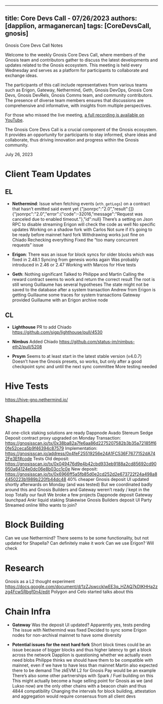 
---
title: Core Devs Call - 07/26/2023
authors: [dapplion, armaganercan]
tags: [CoreDevsCall, gnosis]
---

Gnosis Core Devs Call Notes

Welcome to the weekly Gnosis Core Devs Call, where members of the Gnosis team and contributors gather to discuss the latest developments and updates related to the Gnosis ecosystem. This meeting is held every Wednesday and serves as a platform for participants to collaborate and exchange ideas.

The participants of this call include representatives from various teams such as Erigon, Gateway, Nethermind, Geth, Gnosis DevOps, Gnosis Core Devs, Gnosis DevRels, Gnosis Comms team, and community contributors. The presence of diverse team members ensures that discussions are comprehensive and informative, with insights from multiple perspectives.

For those who missed the live meeting, [a full recording is available on YouTube](https://youtu.be/DYi4jxbSKOY). 

The Gnosis Core Devs Call is a crucial component of the Gnosis ecosystem. It provides an opportunity for participants to stay informed, share ideas and collaborate, thus driving innovation and progress within the Gnosis community.

July 26, 2023

# Client Team Updates
## EL

* **Nethermind**: 
Issue when fetching events (`eth_getLogs`) on a contract that hasn’t emitted said event yet
{"jsonrpc":"2.0","result":[]}{"jsonrpc":"2.0","error":{"code":-32016,"message":"Request was canceled due to enabled timeout."},"id":null}
There’s a setting on Json RPC to disable streaming
Erigon will check the code as well
No specific updates
Working on a shadow fork with Carlos
Not sure if it’s going to be ready before mainnet hard fork
Withdrawing works just fine on Chiado
Rechecking everything
Fixed the “too many concurrent requests” issue

* **Erigon**: 
There was an issue for block syncs for older blocks which was fixed in 2.48.1
Syncing from genesis works again
Was probably introduced in 2.46 or 2.47
Working with Marcos for Hive tests


* **Geth**:
Nothing significant
Talked to Philippe and Martin
Calling the reward contract seems to work and return the correct result
The root is still wrong
Guillaume has several hypotheses
The state might not be saved to the database after a system transaction
Andrew from Erigon is getting Guillaume some traces for system transactions
Gateway provided Guillaume with an Erigon archive node



## CL

* **Lighthouse**
PR to add Chiado
https://github.com/sigp/lighthouse/pull/4530

* **Nimbus**
Added Chiado
https://github.com/status-im/nimbus-eth2/pull/5208

* **Prsym**
Seems to at least start in the latest stable version (v4.0.7)
Doesn’t have the Gnosis presets, so works, but only after a good checkpoint sync and until the next sync committee
More testing needed

# Hive Tests

https://hive-gno.nethermind.io/

# Shapella

All one-click staking solutions are ready
Dappnode
Avado
Stereum
Sedge
Deposit contract proxy upgraded on Monday
Transaction: https://gnosisscan.io/tx/0x38ba82a7fe6aa86d2275207582b3b35a72185ff60fe52ceca5b9f46394c87579
Implementation: https://gnosisscan.io/address/0x4feF25519256e24A1FC536F7677152dA742Fe3Ef#code
Tests
Old deposit: https://gnosisscan.io/tx/0x049476d9e4b42cbd933eb9188a2cd85692cd90950a64124e0dc06e8b03cc1c0e
New deposit: https://gnosisscan.io/tx/0x6966ff5a5fb85d0e2cd252d2e673722f24a498a84450223b1989b220fb44dc48
40% cheaper
Gnosis deposit UI updated shortly afterwards on Monday (and was tested)
But we coordinated badly around this and Gnosis Builders and Gateway weren’t ready / kept in the loop
Totally our fault
We broke a few projects
Dappnode deposit
Gateway launchpad
Ankr liquid staking
Stakewise
Gnosis Builders deposit UI
Party
Streamed online
Who wants to join?


# Block Building

Can we use Nethermind?
There seems to be some functionality, but not updated for Shapella?
Can definitely make it work
Can we use Erigon?
Will check


# Research

Gnosis as a L2 thought experiment
https://docs.google.com/document/d/1zZJswccklwEE3q_HZAQ7kDlKHHa2zzg4Fcw5Rbgf0n4/edit
Polygon and Celo started talks about this


# Chain Infra

* **Gateway**
Was the deposit UI updated?
Apparently yes, tests pending
The issue with Nethermind was fixed
Decided to sync some Erigon nodes for non-archival mainnet to have some diversity

* **Potential issues for the next hard fork**
Short block times could be an issue because of bigger blocks and thus higher latency to get a block across the network
Dapplion is questioning whether we actually even need blobs
Philippe thinks we should have them to be compatible with mainnet, even if we have to have less than mainnet
Martin also expected there to be demand
The zkEVM L2 for Gnosis Pay would be an example
There’s also some other partnerships with Spark / Fuel building on this
This might actually become a huge selling point for Gnosis as we (and Lukso now) are the only other chains with a beacon chain and thus 4844 compatibility
Changing the intervals for block building, attestation and aggregation would require consensus from all client devs













